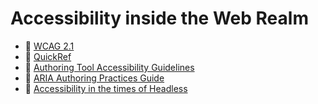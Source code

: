 # Accessibility inside the Web Realm
- 🔗 [WCAG 2.1](https://www.w3.org/TR/WCAG21/)
- 🔗 [QuickRef](https://www.w3.org/WAI/WCAG21/quickref/)
- 🔗 [Authoring Tool Accessibility Guidelines](https://www.w3.org/WAI/standards-guidelines/atag/)
- 🔗 [ARIA Authoring Practices Guide](https://www.w3.org/WAI/ARIA/apg/patterns/)
- 🔗 [Accessibility in the times of Headless](https://www.smashingmagazine.com/2022/09/accessibility-times-headless/)